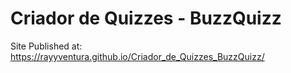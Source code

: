 # Criador de Quizzes - BuzzQuizz
Site Published at: https://rayyventura.github.io/Criador_de_Quizzes_BuzzQuizz/
